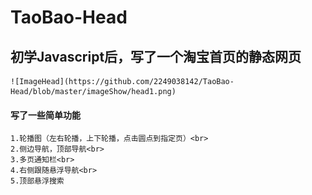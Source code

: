 # TaoBao-Head
##  初学Javascript后，写了一个淘宝首页的静态网页
    ![ImageHead](https://github.com/2249038142/TaoBao-Head/blob/master/imageShow/head1.png)
####    写了一些简单功能
    1.轮播图（左右轮播，上下轮播，点击圆点到指定页）<br>
    2.侧边导航，顶部导航<br>
    3.多页通知栏<br>
    4.右侧跟随悬浮导航<br>
    5.顶部悬浮搜索
